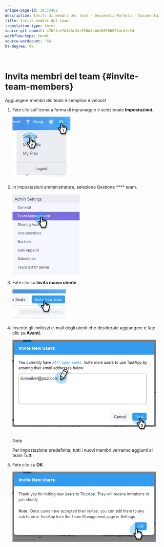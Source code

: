 ```yaml
---
unique-page-id: 14352402
description: Invito di membri del team - Documenti Marketo - Documentazione prodotto
title: Invita membri del team
translation-type: tm+mt
source-git-commit: 47b2fee7d146c3dc558d4bbb10070683f4cdfd3d
workflow-type: tm+mt
source-wordcount: '65'
ht-degree: 0%

---
```



# Invita membri del team {#invite-team-members}

Aggiungere membri del team è semplice e veloce!

1. Fate clic sull&#39;icona a forma di ingranaggio e selezionate **Impostazioni**.

   ![](assets/one.png)

1. In Impostazioni amministratore, seleziona Gestione **** team.

   ![](assets/two.png)

1. Fate clic su **Invita nuovo utente**.

   ![](assets/three.png)

1. Inserite gli indirizzi e-mail degli utenti che desiderate aggiungere e fate clic su **Avanti**.

   ![](assets/four.png)

   >[!NOTE]
   >
   >Per impostazione predefinita, tutti i nuovi membri verranno aggiunti al team Tutti.

1. Fate clic su **OK**.

   ![](assets/five.png)

